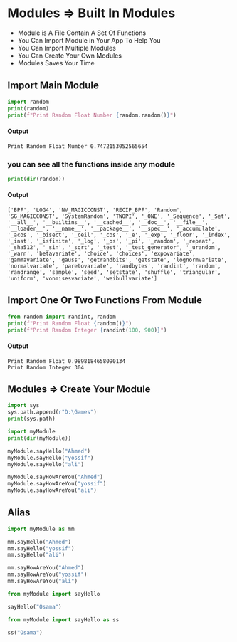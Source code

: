 # Modules => Built In Modules 
- Module is A File Contain A Set Of Functions
- You Can Import Module in Your App To Help You
- You Can Import Multiple Modules
- You Can Create Your Own Modules
- Modules Saves Your Time

## Import Main Module
```python []
import random
print(random)
print(f"Print Random Float Number {random.random()}")
```
#### Output
```
Print Random Float Number 0.7472153052565654
```
### you can see all the functions inside any module 
```python []
print(dir(random)) 
```
#### Output
```
['BPF', 'LOG4', 'NV_MAGICCONST', 'RECIP_BPF', 'Random', 'SG_MAGICCONST', 'SystemRandom', 'TWOPI', '_ONE', '_Sequence', '_Set', '__all__', '__builtins__', '__cached__', '__doc__', '__file__', '__loader__', '__name__', '__package__', '__spec__', '_accumulate', '_acos', '_bisect', '_ceil', '_cos', '_e', '_exp', '_floor', '_index', '_inst', '_isfinite', '_log', '_os', '_pi', '_random', '_repeat', '_sha512', '_sin', '_sqrt', '_test', '_test_generator', '_urandom', '_warn', 'betavariate', 'choice', 'choices', 'expovariate', 'gammavariate', 'gauss', 'getrandbits', 'getstate', 'lognormvariate', 'normalvariate', 'paretovariate', 'randbytes', 'randint', 'random', 'randrange', 'sample', 'seed', 'setstate', 'shuffle', 'triangular', 'uniform', 'vonmisesvariate', 'weibullvariate']
```
## Import One Or Two Functions From Module
```python []
from random import randint, random
print(f"Print Random Float {random()}")
print(f"Print Random Integer {randint(100, 900)}")
```
#### Output
```
Print Random Float 0.9898184658090134
Print Random Integer 304
```
## Modules => Create Your Module 
```python []
import sys
sys.path.append(r"D:\Games")
print(sys.path)

import myModule
print(dir(myModule))

myModule.sayHello("Ahmed")
myModule.sayHello("yossif")
myModule.sayHello("ali")

myModule.sayHowAreYou("Ahmed")
myModule.sayHowAreYou("yossif")
myModule.sayHowAreYou("ali")
```

## Alias
```python []
import myModule as mm

mm.sayHello("Ahmed")
mm.sayHello("yossif")
mm.sayHello("ali")

mm.sayHowAreYou("Ahmed")
mm.sayHowAreYou("yossif")
mm.sayHowAreYou("ali")

from myModule import sayHello

sayHello("Osama")

from myModule import sayHello as ss

ss("Osama")
```